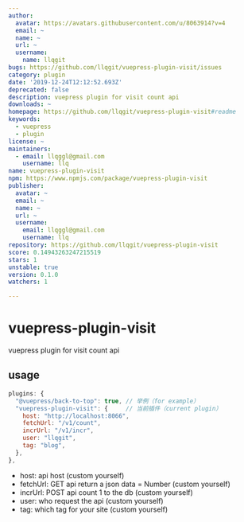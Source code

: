 ```yaml
---
author:
  avatar: https://avatars.githubusercontent.com/u/8063914?v=4
  email: ~
  name: ~
  url: ~
  username:
    name: llqgit
bugs: https://github.com/llqgit/vuepress-plugin-visit/issues
category: plugin
date: '2019-12-24T12:12:52.693Z'
deprecated: false
description: vuepress plugin for visit count api
downloads: ~
homepage: https://github.com/llqgit/vuepress-plugin-visit#readme
keywords:
  - vuepress
  - plugin
license: ~
maintainers:
  - email: llqggl@gmail.com
    username: llq
name: vuepress-plugin-visit
npm: https://www.npmjs.com/package/vuepress-plugin-visit
publisher:
  avatar: ~
  email: ~
  name: ~
  url: ~
  username:
    email: llqggl@gmail.com
    username: llq
repository: https://github.com/llqgit/vuepress-plugin-visit
score: 0.14943263247215519
stars: 1
unstable: true
version: 0.1.0
watchers: 1

---
```


# vuepress-plugin-visit

vuepress plugin for visit count api

## usage

```js
plugins: {
  "@vuepress/back-to-top": true, // 举例（for example）
  "vuepress-plugin-visit": {     // 当前插件（current plugin）
    host: "http://localhost:8066",
    fetchUrl: "/v1/count",
    incrUrl: "/v1/incr",
    user: "llqgit",
    tag: "blog",
  },
},
```

- host: api host (custom yourself)
- fetchUrl: GET api return a json data = Number (custom yourself)
- incrUrl: POST api count 1 to the db (custom yourself)
- user: who request the api (custom yourself)
- tag: which tag for your site (custom yourself)
